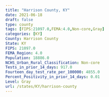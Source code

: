 ```yaml
---
title: "Harrison County, KY"
date: 2021-06-18
draft: false
type: county
tags: [FIPS:21097.0,FEMA:4.0,Non-core,Gray]
categories: [KY]
County: Harrison County
State: KY
FIPS: 21097.0
FEMA_Region: 4.0
Population: 18886.0
NCHS_Urban_Rural_Classification: Non-core
Tests_in_prior_14_days: 917.0
Fourteen_day_test_rate_per_100000: 4855.0
Percent_Positivity_in_prior_14_days: 0.01
Level: Gray
url: /states/KY/harrison-county
---
```



